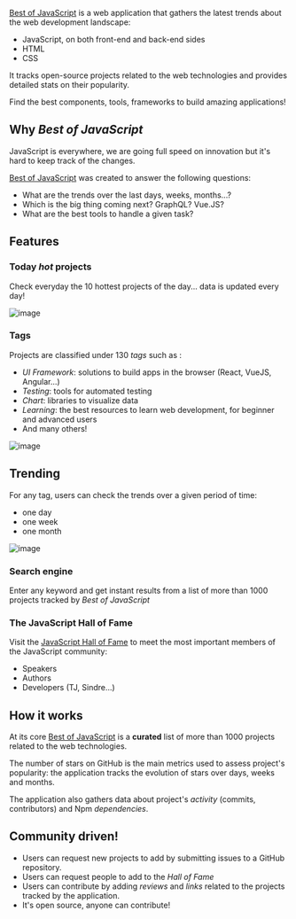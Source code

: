 [Best of JavaScript](https://bestofjs.org) is a web application that gathers the latest trends about the web development landscape:

- JavaScript, on both front-end and back-end sides
- HTML
- CSS

It tracks open-source projects related to the web technologies and provides detailed stats on their popularity.

Find the best components, tools, frameworks to build amazing applications!

## Why _Best of JavaScript_

JavaScript is everywhere, we are going full speed on innovation but it's hard to keep track of the changes.

[Best of JavaScript](https://bestofjs.org) was created to answer the following questions:

- What are the trends over the last days, weeks, months...?
- Which is the big thing coming next? GraphQL? Vue.JS?
- What are the best tools to handle a given task?

## Features

### Today _hot_ projects

Check everyday the 10 hottest projects of the day... data is updated every day!

![image](https://user-images.githubusercontent.com/5546996/31574102-20eba92a-b103-11e7-96f3-0ff6ac02e1bc.png)

### Tags

Projects are classified under 130 _tags_ such as :

- _UI Framework_: solutions to build apps in the browser (React, VueJS, Angular...)
- _Testing_: tools for automated testing
- _Chart_: libraries to visualize data
- _Learning_: the best resources to learn web development, for beginner and advanced users
- And many others!

![image](https://user-images.githubusercontent.com/5546996/31999416-17c4711e-b9ce-11e7-9cfb-960711299cc9.png)

## Trending

For any tag, users can check the trends over a given period of time:

- one day
- one week
- one month

![image](https://user-images.githubusercontent.com/5546996/31573972-a2f372a2-b100-11e7-910e-8f9724cc8edf.png)

### Search engine

Enter any keyword and get instant results from a list of more than 1000 projects tracked by _Best of JavaScript_

### The JavaScript Hall of Fame

Visit the [JavaScript Hall of Fame](https://bestofjs.org/hall-of-fame) to meet the most important members of the JavaScript community:

- Speakers
- Authors
- Developers (TJ, Sindre...)

## How it works

At its core [Best of JavaScript](https://bestofjs.org) is a **curated** list of more than 1000 projects related to the web technologies.

The number of stars on GitHub is the main metrics used to assess project's popularity: the application tracks the evolution of stars over days, weeks and months.

The application also gathers data about project's _activity_ (commits, contributors) and Npm _dependencies_.

## Community driven!

- Users can request new projects to add by submitting issues to a GitHub repository.
- Users can request people to add to the _Hall of Fame_
- Users can contribute by adding _reviews_ and _links_ related to the projects tracked by the application.
- It's open source, anyone can contribute!
